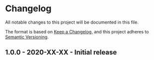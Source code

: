# Changelog
All notable changes to this project will be documented in this file.

The format is based on [Keep a Changelog](changelog),
and this project adheres to [Semantic Versioning](semver).

<!--
## X.X.X - XXXX-XX-XX - XXXXXX

### Added
### Changed
### Deprecated
### Removed
### Fixed
### Security
-->

## 1.0.0 - 2020-XX-XX - Initial release

[changelog]: https://keepachangelog.com/en/1.0.0/
[semver]: https://semver.org/spec/v2.0.0.html
